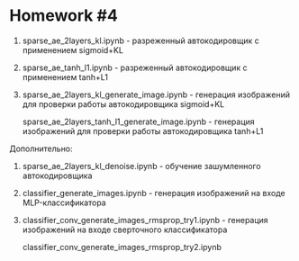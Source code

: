 # Homework #4

1. sparse_ae_2layers_kl.ipynb - разреженный автокодировщик с применением sigmoid+KL

2. sparse_ae_tanh_l1.ipynb - разреженный автокодировщик с применением tanh+L1

3. sparse_ae_2layers_kl_generate_image.ipynb - генерация изображений для проверки работы автокодировщика sigmoid+KL

   sparse_ae_2layers_tanh_l1_generate_image.ipynb - генерация изображений для проверки работы автокодировщика tanh+L1

Дополнительно:

1. sparse_ae_2layers_kl_denoise.ipynb - обучение зашумленного автокодировщика

2. classifier_generate_images.ipynb - генерация изображений на входе MLP-классификатора

3. classifier_conv_generate_images_rmsprop_try1.ipynb - генерация изображений на входе сверточного классификатора

   classifier_conv_generate_images_rmsprop_try2.ipynb

